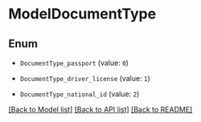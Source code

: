 # ModelDocumentType


## Enum

* `DocumentType_passport` (value: `0`)

* `DocumentType_driver_license` (value: `1`)

* `DocumentType_national_id` (value: `2`)

[[Back to Model list]](../README.md#documentation-for-models) [[Back to API list]](../README.md#documentation-for-api-endpoints) [[Back to README]](../README.md)


